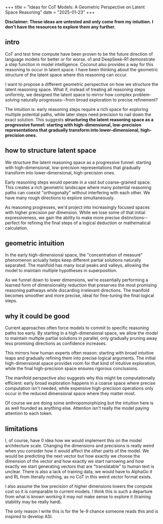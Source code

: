 +++ 
title = "Ideas for CoT Models: A Geometric Perspective on Latent Space Reasoning" 
date = "2025-01-23" 
+++

**Disclaimer: These ideas are untested and only come from my intuition. I don't have the resources to explore them any further.**

## intro

CoT and test time compute have been proven to be the future direction of language models for better or for worse. o1 and DeepSeek-R1 demonstrate a step function in model intelligence. Coconut also provides a way for this reasoning to occur in latent space. I have been thinking about the geometric structure of the latent space where this reasoning can occur.

I want to propose a different geometric perspective on how we structure the latent reasoning space. What if, instead of treating all reasoning steps uniformly, we designed the latent space to mirror how complex problem-solving naturally progresses--from broad exploration to precise refinement?

The intuition is: early reasoning steps require a rich space for exploring multiple potential paths, while later steps need precision to nail down the exact solution. This suggests **structuring the latent reasoning space as a progressive funnel: starting with high-dimensional, low-precision representations that gradually transform into lower-dimensional, high-precision ones.**

## how to structure latent space

We structure the latent reasoning space as a progressive funnel: starting with high-dimensional, low-precision representations that gradually transform into lower-dimensional, high-precision ones.

Early reasoning steps would operate in a vast but coarse-grained space. This creates a rich geometric landscape where many potential reasoning paths can coexist "orthogonally" without interfering with each other. We have many rough directions to explore simultaneously.

As reasoning progresses, we'd project into increasingly focused spaces with higher precision per dimension. While we lose some of that initial expressiveness, we gain the ability to make more precise distinctions--perfect for refining the final steps of a logical deduction or mathematical calculation.

## geometric intuition

In the early high-dimensional space, the "concentration of measure" phenomenon actually helps keep different partial solutions naturally separated. The manifold has many local peaks and valleys, allowing the model to maintain multiple hypotheses in superposition.

As we funnel down to lower dimensions, we're essentially performing a learned form of dimensionality reduction that preserves the most promising reasoning pathways while discarding irrelevant directions. The manifold becomes smoother and more precise, ideal for fine-tuning the final logical steps. 

## why it could be good

Current approaches often force models to commit to specific reasoning paths too early. By starting in a high-dimensional space, we allow the model to maintain multiple partial solutions in parallel, only gradually pruning away less promising directions as confidence increases.

This mirrors how human experts often reason: starting with broad intuitive leaps and gradually refining them into precise logical arguments. The initial high-dimensional space provides room for that kind of intuitive exploration, while the final high-precision space ensures rigorous conclusions.

The manifold perspective also suggests why this might be computationally efficient: early broad exploration happens in a coarse space where precise computation isn't needed, while expensive high-precision operations only occur in the reduced dimensional space where they matter most.

Of course we are doing some anthropomorphizing but the intuition here is as well founded as anything else. Attention isn't really the model paying attention to each token. 

## limitations

I, of course, have 0 idea how we would implement this on the model architecture scale. Changing the dimensions and precisions is really weird when you consider how it would affect the other parts of the model. We would be predicting the next vector but how exactly we choose the dimension of the vector and how exactly we start narrowing and how exactly we start generating vectors that are "translatable" to human text is unclear. There is also a lack of training data, we would have to AlphaGo it and RL from literally nothing, as no CoT in this weird vector format exists.  

I also assume the low precision of higher dimensions lowers the compute cost so it is comparable to current models. I think this is such a departure from what is known working it may not make sense to explore it (training stability may be really hard). 

The only reason I write this is for the 1e-9 chance someone reads this and is inspired to develop ASI.  
